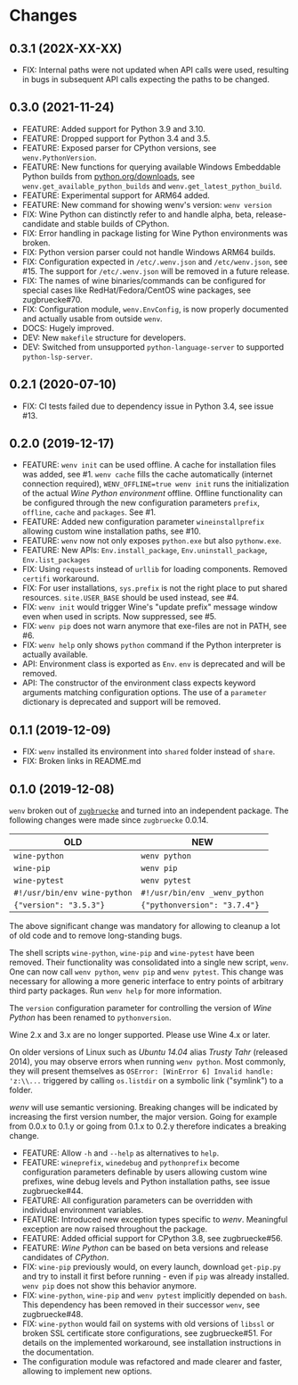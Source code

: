 # Changes

## 0.3.1 (202X-XX-XX)

- FIX: Internal paths were not updated when API calls were used, resulting in bugs in subsequent API calls expecting the paths to be changed.

## 0.3.0 (2021-11-24)

- FEATURE: Added support for Python 3.9 and 3.10.
- FEATURE: Dropped support for Python 3.4 and 3.5.
- FEATURE: Exposed parser for CPython versions, see `wenv.PythonVersion`.
- FEATURE: New functions for querying available Windows Embeddable Python builds from [python.org/downloads](https://www.python.org/downloads/), see `wenv.get_available_python_builds` and `wenv.get_latest_python_build`.
- FEATURE: Experimental support for ARM64 added.
- FEATURE: New command for showing wenv's version: ``wenv version``
- FIX: Wine Python can distinctly refer to and handle alpha, beta, release-candidate and stable builds of CPython.
- FIX: Error handling in package listing for Wine Python environments was broken.
- FIX: Python version parser could not handle Windows ARM64 builds.
- FIX: Configuration expected in `/etc/.wenv.json` and `/etc/wenv.json`, see #15. The support for `/etc/.wenv.json` will be removed in a future release.
- FIX: The names of wine binaries/commands can be configured for special cases like RedHat/Fedora/CentOS wine packages, see zugbruecke#70.
- FIX: Configuration module, `wenv.EnvConfig`, is now properly documented and actually usable from outside `wenv`.
- DOCS: Hugely improved.
- DEV: New `makefile` structure for developers.
- DEV: Switched from unsupported `python-language-server` to supported `python-lsp-server`.

## 0.2.1 (2020-07-10)

- FIX: CI tests failed due to dependency issue in Python 3.4, see issue #13.

## 0.2.0 (2019-12-17)

- FEATURE: `wenv init` can be used offline. A cache for installation files was added, see #1. `wenv cache` fills the cache automatically (internet connection required), `WENV_OFFLINE=true wenv init` runs the initialization of the actual *Wine Python environment* offline. Offline functionality can be configured through the new configuration parameters `prefix`, `offline`, `cache` and `packages`. See #1.
- FEATURE: Added new configuration parameter `wineinstallprefix` allowing custom wine installation paths, see #10.
- FEATURE: `wenv` now not only exposes `python.exe` but also `pythonw.exe`.
- FEATURE: New APIs: ``Env.install_package``, ``Env.uninstall_package``, ``Env.list_packages``
- FIX: Using `requests` instead of `urllib` for loading components. Removed `certifi` workaround.
- FIX: For user installations, `sys.prefix` is not the right place to put shared resources. `site.USER_BASE` should be used instead, see #4.
- FIX: `wenv init` would trigger Wine's "update prefix" message window even when used in scripts. Now suppressed, see #5.
- FIX: `wenv pip` does not warn anymore that exe-files are not in PATH, see #6.
- FIX: `wenv help` only shows `python` command if the Python interpreter is actually available.
- API: Environment class is exported as ``Env``. ``env`` is deprecated and will be removed.
- API: The constructor of the environment class expects keyword arguments matching configuration options. The use of a ``parameter`` dictionary is deprecated and support will be removed.

## 0.1.1 (2019-12-09)

* FIX: `wenv` installed its environment into `shared` folder instead of `share`.
* FIX: Broken links in README.md

## 0.1.0 (2019-12-08)

`wenv` broken out of [`zugbruecke`](https://github.com/pleiszenburg/zugbruecke) and turned into an independent package. The following changes were made since `zugbruecke` 0.0.14.

| **OLD**                               | **NEW**                            |
| ------------------------------------- | ---------------------------------- |
| `wine-python`                         | `wenv python`                      |
| `wine-pip`                            | `wenv pip`                         |
| `wine-pytest`                         | `wenv pytest`                      |
| `#!/usr/bin/env wine-python`          | `#!/usr/bin/env _wenv_python`      |
| `{"version": "3.5.3"}`                | `{"pythonversion": "3.7.4"}`       |

The above significant change was mandatory for allowing to cleanup a lot of old code and to remove long-standing bugs.

The shell scripts ``wine-python``, ``wine-pip`` and ``wine-pytest`` have been removed. Their functionality was consolidated into a single new script, ``wenv``. One can now call ``wenv python``, ``wenv pip`` and ``wenv pytest``. This change was necessary for allowing a more generic interface to entry points of arbitrary third party packages. Run ``wenv help`` for more information.

The ``version`` configuration parameter for controlling the version of *Wine Python* has been renamed to ``pythonversion``.

Wine 2.x and 3.x are no longer supported. Please use Wine 4.x or later.

On older versions of Linux such as *Ubuntu 14.04* alias *Trusty Tahr* (released 2014), you may observe errors when running ``wenv python``. Most commonly, they will present themselves as ``OSError: [WinError 6] Invalid handle: 'z:\\...`` triggered by calling ``os.listdir`` on a symbolic link ("symlink") to a folder.

*wenv* will use semantic versioning. Breaking changes will be indicated by increasing the first version number, the major version. Going for example from 0.0.x to 0.1.y or going from 0.1.x to 0.2.y therefore indicates a breaking change.

* FEATURE: Allow `-h` and `--help` as alternatives to `help`.
* FEATURE: ``wineprefix``, ``winedebug`` and ``pythonprefix`` become configuration parameters definable by users allowing custom wine prefixes, wine debug levels and Python installation paths, see issue zugbruecke#44.
* FEATURE: All configuration parameters can be overridden with individual environment variables.
* FEATURE: Introduced new exception types specific to *wenv*. Meaningful exception are now raised throughout the package.
* FEATURE: Added official support for CPython 3.8, see zugbruecke#56.
* FEATURE: *Wine Python* can be based on beta versions and release candidates of *CPython*.
* FIX: ``wine-pip`` previously would, on every launch, download ``get-pip.py`` and try to install it first before running - even if ``pip`` was already installed. ``wenv pip`` does not show this behavior anymore.
* FIX: ``wine-python``, ``wine-pip`` and ``wenv pytest`` implicitly depended on ``bash``. This dependency has been removed in their successor ``wenv``, see zugbruecke#48.
* FIX: ``wine-python`` would fail on systems with old versions of ``libssl`` or broken SSL certificate store configurations, see zugbruecke#51. For details on the implemented workaround, see installation instructions in the documentation.
* The configuration module was refactored and made clearer and faster, allowing to implement new options.
